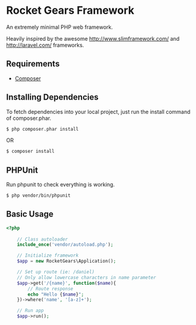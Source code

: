 # Rocket Gears Framework

An extremely minimal PHP web framework.

Heavily inspired by the awesome http://www.slimframework.com/ and http://laravel.com/ frameworks.

## Requirements

* [Composer](http://getcomposer.org)

## Installing Dependencies

To fetch dependencies into your local project, just run the install command of composer.phar.

```bash
$ php composer.phar install
```

OR

```bash
$ composer install
```

## PHPUnit

Run phpunit to check everything is working.

```bash
$ php vendor/bin/phpunit
```

## Basic Usage

```php
<?php
	
	// Class autoloader
	include_once('vendor/autoload.php');

	// Initialize framework
	$app = new RocketGears\Application();

	// Set up route (ie: /daniel)
	// Only allow lowercase characters in name parameter
	$app->get('/{name}', function($name){
		// Route response
		echo "Hello {$name}";
	})->where('name', '[a-z]+');

	// Run app
	$app->run();

```
